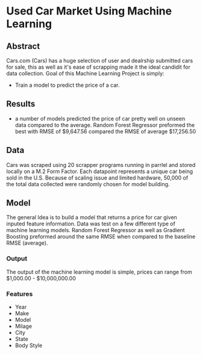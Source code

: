 # Used Car Market Using Machine Learning

## Abstract
Cars.com (Cars) has a huge selection of user and dealrship submitted cars for sale, this as well as it's ease of scrapping made it the ideal candidit for data collection.
Goal of this Machine Learning Project is simply:
* Train a model to predict the price of a car.

## Results
* a number of models predicted the price of car pretty well on unseen data compared to the average. Random Forest Regressor preformed the best with RMSE of $9,647.56 compared the RMSE of average $17,256.50

## Data
Cars was scraped using 20 scrapper programs running in parrlel and stored locally on a M.2 Form Factor. 
Each datapoint represents a unique car being sold in the U.S. Because of scaling issue and limited hardware, 50,000 of the total data collected were randomly chosen for model building.

## Model
The general Idea is to build a model that returns a price for car given inputed feature information. Data was test on a few different type of machine learning models. Random Forest Regressor as well as Gradient Boosting preformed around the same RMSE when compared to the baseline RMSE (average).

### Output
The output of the machine learning model is simple, prices can range from $1,000.00 - $10,000,000.00

### Features
* Year
* Make
* Model
* Milage
* City
* State
* Body Style

